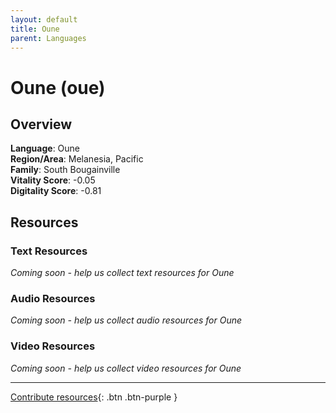 ```yaml
---
layout: default
title: Oune
parent: Languages
---
```


# Oune (oue)

## Overview

**Language**: Oune  
**Region/Area**: Melanesia, Pacific  
**Family**: South Bougainville  
**Vitality Score**: -0.05  
**Digitality Score**: -0.81  

## Resources

### Text Resources
*Coming soon - help us collect text resources for Oune*

### Audio Resources
*Coming soon - help us collect audio resources for Oune*

### Video Resources
*Coming soon - help us collect video resources for Oune*

---

[Contribute resources](https://fairtrain.github.io/){: .btn .btn-purple }
